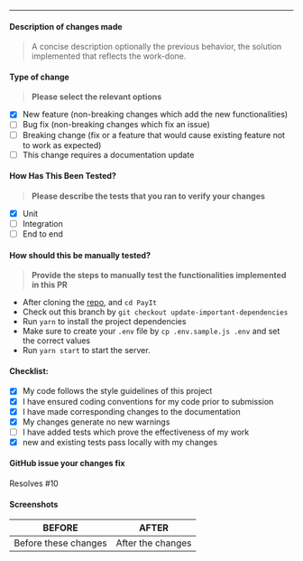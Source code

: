 ---

#### Description of changes made

> A concise description optionally the previous behavior, the solution implemented that reflects the work-done.

#### Type of change

> **Please select the relevant options**

- [x] New feature (non-breaking changes which add the new functionalities)
- [ ] Bug fix (non-breaking changes which fix an issue)
- [ ] Breaking change (fix or a feature that would cause existing feature not to work as expected)
- [ ] This change requires a documentation update

#### How Has This Been Tested?

> **Please describe the tests that you ran to verify your changes**

- [x] Unit
- [ ] Integration
- [ ] End to end

#### How should this be manually tested?

> **Provide the steps to manually test the functionalities implemented in this PR**

- After cloning the [repo](https://github.com/Musigwa/PayIt.git), and `cd PayIt`
- Check out this branch by `git checkout update-important-dependencies`
- Run `yarn` to install the project dependencies
- Make sure to create your `.env` file by `cp .env.sample.js .env` and set the correct values
- Run `yarn start` to start the server.

#### Checklist:

- [x] My code follows the style guidelines of this project
- [x] I have ensured coding conventions for my code prior to submission
- [x] I have made corresponding changes to the documentation
- [x] My changes generate no new warnings
- [ ] I have added tests which prove the effectiveness of my work
- [x] new and existing tests pass locally with my changes

#### GitHub issue your changes fix 

Resolves #10

#### Screenshots

|        BEFORE        |       AFTER       |
| :------------------: | :---------------: |
| Before these changes | After the changes |
